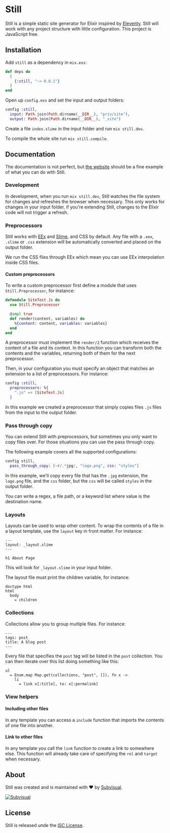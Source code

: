 # Still

Still is a simple static site generator for Elixir inspired by
[Eleventy](https://www.11ty.dev/docs/). Still will work with any project
structure with little configuration. This project is JavaScript free.

## Installation

Add `still` as a dependency in `mix.exs`:

```elixir
def deps do
  [
    {:still, "~> 0.0.1"}
  ]
end
```

Open up `config.exs` and set the input and output folders:

```elixir
config :still,
  input: Path.join(Path.dirname(__DIR__), "priv/site"),
  output: Path.join(Path.dirname(__DIR__), "_site")
```

Create a file `index.slime` in the input folder and run `mix still.dev`.

To compile the whole site run `mix still.compile`.

## Documentation

The documentation is not perfect, but [the website](./priv/site) should be
a fine example of what you can do with Still.

### Development

In development, when you run `mix still.dev`, Still watches the file
system for changes and refreshes the browser when necessary. This only works for
changes in your input folder, if you're extending Still, changes to the Elixir
code will not trigger a refresh.

### Preprocessors

Still works with [EEx](https://elixirschool.com/en/lessons/specifics/eex/) and
[Slime](https://github.com/slime-lang/slime), and CSS by default. Any file with
a `.eex`, `.slime` or `.css` extension will be automatically converted and
placed on the output folder.

We run the CSS files through EEx which mean you can use EEx interpolation
inside CSS files.

#### Custom preprocessors

To write a custom preprocessor first define a module that uses
`Still.Preprocessor`, for instance:

```elixir
defmodule SiteTest.Js do
  use Still.Preprocessor

  @impl true
  def render(content, variables) do
    %{content: content, variables: variables}
  end
end
```

A preprocessor must implement the `render/2` function which receives the
content of a file and its context. In this function you can transform both the
contents and the variables, returning both of them for the next preprocessor.

Then, in your configuration you must specify an object that matches an
extension to a list of preprocessors. For instance:

```elixir
config :still,
  preprocessors: %{
    ".js" => [SiteTest.Js]
  }
```

In this example we created a preprocessor that simply copies files `.js` files
from the input to the output folder.

### Pass through copy

You can extend Still with preprocessors, but sometimes you only want to copy
files over. For those situations you can use the pass through copy.

The following example covers all the supported configurations:

```elixir
config still,
  pass_through_copy: [~r/.*jpg/, "logo.png", css: "styles"]
```

In this example, we'll copy every file that has the `.jpg` extension, the
`logo.png` file, and the `css` folder, but the `css` will be called `styles` in
the output folder.

You can write a regex, a file path, or a keyword list where value is the
destination name.

### Layouts

Layouts can be used to wrap other content. To wrap the contents of a file in
a layout template, use the `layout` key in front matter. For instance:

```slime
---
layout: _layout.slime
---

h1 About Page
```

This will look for `_layout.slime` in your input folder.

The layout file must print the children variable, for instance:

```slime
doctype html
html
  body
    = children
```

### Collections

Collections allow you to group multiple files. For instance:

```
---
tags: post
title: A blog post
---
```

Every file that specifies the `post` tag will be listed in the `post` collection.
You can then iterate over this list doing something like this:

```slime
ul
  = Enum.map Map.get(collections, "post", []), fn x ->
    li
      = link x[:title], to: x[:permalink]
```

### View helpers

#### Including other files

In any template you can access a `include` function that imports the contents
of one file into another.

#### Link to other files

In any template you call the `link` function to create a link to somewhere
else. This function will already take care of specifying the `rel` and `target`
when necessary.

## About

Still was created and is maintained with :heart: by [Subvisual][subvisual].

[![Subvisual][subvisual-logo]][subvisual]

[subvisual]: http://subvisual.com
[subvisual-logo]: https://raw.githubusercontent.com/subvisual/guides/master/github/templates/logos/blue.png

## License

Still is released unde the [ISC License](./LICENSE).
